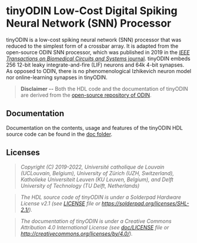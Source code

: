 # tinyODIN Low-Cost Digital Spiking Neural Network (SNN) Processor

tinyODIN is a low-cost spiking neural network (SNN) processor that was reduced to the simplest form of a crossbar array. It is adapted from the open-source ODIN SNN processor, which was published in 2019 in the [*IEEE Transactions on Biomedical Circuits and Systems* journal](#citation). tinyODIN embeds 256 12-bit leaky integrate-and-fire (LIF) neurons and 64k 4-bit synapses. As opposed to ODIN, there is no phenomenological Izhikevich neuron model nor online-learning synapses in tinyODIN.

> **Disclaimer --** Both the HDL code and the documentation of tinyODIN are derived from the [open-source repository of ODIN](https://github.com/ChFrenkel/ODIN).

## Documentation

Documentation on the contents, usage and features of the tinyODIN HDL source code can be found in the [doc folder](doc/).


## Licenses

> *Copyright (C) 2019-2022, Université catholique de Louvain (UCLouvain, Belgium), University of Zürich (UZH, Switzerland), Katholieke Universiteit Leuven (KU Leuven, Belgium), and Delft University of Technology (TU Delft, Netherlands)*

> *The HDL source code of tinyODIN is under a Solderpad Hardware License v2.1 (see [LICENSE](LICENSE) file or https://solderpad.org/licenses/SHL-2.1/).*

> *The documentation of tinyODIN is under a Creative Commons Attribution 4.0 International License (see [doc/LICENSE](doc/LICENSE) file or http://creativecommons.org/licenses/by/4.0/).*
